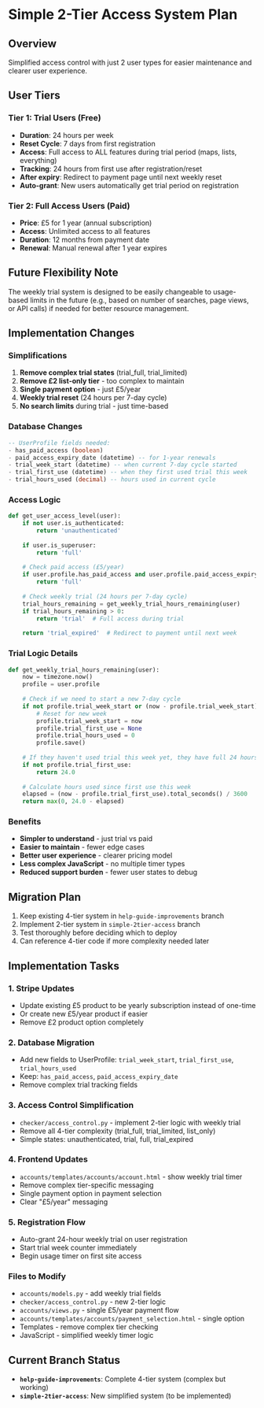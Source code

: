 # Simple 2-Tier Access System Plan

## Overview
Simplified access control with just 2 user types for easier maintenance and clearer user experience.

## User Tiers

### Tier 1: Trial Users (Free)
- **Duration**: 24 hours per week
- **Reset Cycle**: 7 days from first registration
- **Access**: Full access to ALL features during trial period (maps, lists, everything)
- **Tracking**: 24 hours from first use after registration/reset
- **After expiry**: Redirect to payment page until next weekly reset
- **Auto-grant**: New users automatically get trial period on registration

### Tier 2: Full Access Users (Paid)
- **Price**: £5 for 1 year (annual subscription)
- **Access**: Unlimited access to all features
- **Duration**: 12 months from payment date
- **Renewal**: Manual renewal after 1 year expires

## Future Flexibility Note
The weekly trial system is designed to be easily changeable to usage-based limits in the future (e.g., based on number of searches, page views, or API calls) if needed for better resource management.

## Implementation Changes

### Simplifications
1. **Remove complex trial states** (trial_full, trial_limited)
2. **Remove £2 list-only tier** - too complex to maintain
3. **Single payment option** - just £5/year
4. **Weekly trial reset** (24 hours per 7-day cycle)
5. **No search limits** during trial - just time-based

### Database Changes
```sql
-- UserProfile fields needed:
- has_paid_access (boolean)
- paid_access_expiry_date (datetime) -- for 1-year renewals  
- trial_week_start (datetime) -- when current 7-day cycle started
- trial_first_use (datetime) -- when they first used trial this week
- trial_hours_used (decimal) -- hours used in current cycle
```

### Access Logic
```python
def get_user_access_level(user):
    if not user.is_authenticated:
        return 'unauthenticated'
    
    if user.is_superuser:
        return 'full'
    
    # Check paid access (£5/year)
    if user.profile.has_paid_access and user.profile.paid_access_expiry_date > now():
        return 'full'
    
    # Check weekly trial (24 hours per 7-day cycle)
    trial_hours_remaining = get_weekly_trial_hours_remaining(user)
    if trial_hours_remaining > 0:
        return 'trial'  # Full access during trial
    
    return 'trial_expired'  # Redirect to payment until next week
```

### Trial Logic Details
```python
def get_weekly_trial_hours_remaining(user):
    now = timezone.now()
    profile = user.profile
    
    # Check if we need to start a new 7-day cycle
    if not profile.trial_week_start or (now - profile.trial_week_start).days >= 7:
        # Reset for new week
        profile.trial_week_start = now
        profile.trial_first_use = None
        profile.trial_hours_used = 0
        profile.save()
    
    # If they haven't used trial this week yet, they have full 24 hours
    if not profile.trial_first_use:
        return 24.0
    
    # Calculate hours used since first use this week
    elapsed = (now - profile.trial_first_use).total_seconds() / 3600
    return max(0, 24.0 - elapsed)
```

### Benefits
- **Simpler to understand** - just trial vs paid
- **Easier to maintain** - fewer edge cases
- **Better user experience** - clearer pricing model
- **Less complex JavaScript** - no multiple timer types
- **Reduced support burden** - fewer user states to debug

## Migration Plan
1. Keep existing 4-tier system in `help-guide-improvements` branch
2. Implement 2-tier system in `simple-2tier-access` branch
3. Test thoroughly before deciding which to deploy
4. Can reference 4-tier code if more complexity needed later

## Implementation Tasks

### 1. Stripe Updates
- Update existing £5 product to be yearly subscription instead of one-time
- Or create new £5/year product if easier
- Remove £2 product option completely

### 2. Database Migration
- Add new fields to UserProfile: `trial_week_start`, `trial_first_use`, `trial_hours_used`
- Keep: `has_paid_access`, `paid_access_expiry_date`
- Remove complex trial tracking fields

### 3. Access Control Simplification
- `checker/access_control.py` - implement 2-tier logic with weekly trial
- Remove all 4-tier complexity (trial_full, trial_limited, list_only)
- Simple states: unauthenticated, trial, full, trial_expired

### 4. Frontend Updates
- `accounts/templates/accounts/account.html` - show weekly trial timer
- Remove complex tier-specific messaging
- Single payment option in payment selection
- Clear "£5/year" messaging

### 5. Registration Flow
- Auto-grant 24-hour weekly trial on user registration
- Start trial week counter immediately
- Begin usage timer on first site access

### Files to Modify
- `accounts/models.py` - add weekly trial fields
- `checker/access_control.py` - new 2-tier logic
- `accounts/views.py` - single £5/year payment flow
- `accounts/templates/accounts/payment_selection.html` - single option
- Templates - remove complex tier checking
- JavaScript - simplified weekly timer logic

## Current Branch Status
- **`help-guide-improvements`**: Complete 4-tier system (complex but working)
- **`simple-2tier-access`**: New simplified system (to be implemented)